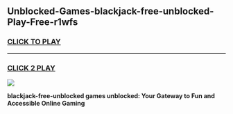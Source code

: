 
## Unblocked-Games-blackjack-free-unblocked-Play-Free-r1wfs
<h3>
<a href="https://premium76.site?title=blackjack-free-unblocked&ref=21A">CLICK TO PLAY</a></h3>
<hr>

<h3>
<a href="https://premium76.site?title=blackjack-free-unblocked&ref=21A">CLICK 2 PLAY</a>
  
</h3>

<a href="https://premium76.site?title=blackjack-free-unblocked&ref=21A"><img src="https://clearcache.store/games.png"></a>


**blackjack-free-unblocked games unblocked: Your Gateway to Fun and Accessible Online Gaming**
